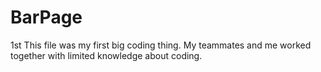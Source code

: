 # BarPage
1st
This file was my first big coding thing. 
My teammates and me worked together with limited knowledge about coding.

